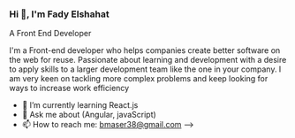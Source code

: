 ### Hi 👋, I'm Fady Elshahat

A Front End Developer 

I'm a Front-end developer who helps companies create better software on the web for reuse. Passionate about learning and development with a desire to apply skills to a larger development team like the one in your company. I am very keen on tackling more complex problems and keep looking for ways to increase work efficiency


- 🌱 I’m currently learning  React.js
- 💬 Ask me about (Angular, javaScript)
- 📫 How to reach me: bmaser38@gmail.com
-->
